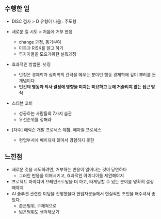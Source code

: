 ## 수행한 일

- DISC 검사 > D 유형이 나옴 : 주도형
- 새로운 걸 시도 > 처음에 거부 반응
    - change 과정, 동기부여
    - 이득과 RISK를 알고 하기
    - 투자자들을 모으기위한 설득과정
- 효과적인 방법론: 넛징
    - 넛징은 경제학과 심리학의 간극을 메우는 분야인 행동 경제학에 깊이 뿌리를 둔 개념이다.
    - **인간의 행동과 의사 결정에 영향을 미치는 미묘하고 눈에 거슬리지 않는 접근 방식**
 
- 스티븐 코비
  - 성공하는 사람들의 7가지 습관
  - 우선순위를 정해라

- [차주] 에릭슨 개발 프로세스 체험, 애자일 프로세스
    - 현업부서에 배치되지 않아서 경험하지 못한

## 느낀점

- 새로운 것을 시도하려면, 거부하는 반응이 일어나는 것이 당연하다
    - 그러한 반응을 이해시키고, 효과적인 아이디어를 제안해야지    
- 프로젝트 아이디어 브레인스토밍을 더 하고, 타게팅할 수 있는 분야를 명확히 설정해야지
- AI 솔루션 관련한 미팅을 진행했을때 현업자분들께서 현실적인 조언을 해주셔서 좋았다.
    - 좁은범위, 구체적으로
    - 넓은범위도 생각해보기
